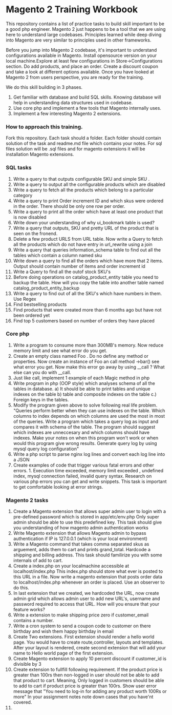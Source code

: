 # Magento 2 Training Workbook

This repository contains a list of practice tasks to build skill
important to be a good php engineer. Magento 2 just happens to be a 
tool that we are using here to understand large codebases. Principles 
learned while deep diving into Magento are very similar to principles used
in other frameworks. 

Before you jump into Magento 2 codebase, it's important to understand configurations
available in Magento. Install opensource version on your local machine.Explore at
least few configurations in Store->Configurations section. Do add products, and place an order.
Create a discount coupon and take a look at different options available. Once
you have looked at Magento 2 from users perspective, you are ready for the training.

We do this skill building in 3 phases.
1. Get familiar with database and build SQL skills. Knowing database will help in understanding data structures used in codebase.
2. Use core php and implement a few tools that Magento internally uses.
3. Implement a few interesting Magento 2 extensions.

### How to approach this training. 
Fork this repository. Each task should a folder. Each folder should contain 
solution of the task and readme.md file which contains your notes. For sql files 
solution will be .sql files and for magento extensions it will be installation Magento extensions.

### SQL tasks
1. Write a query to that outputs configurable SKU and simple SKU .
2. Write a query to output all the configurable products which are disabled
3. Write a query to fetch all the products which belong to a particular category
4. Write a query to print Order increment ID and which skus were ordered in the order. There should be only one row per order.
5. Write a query to print all the order which have at least one product that is now disabled
6. Write down your understanding of why ui_bookmark table is used?
7. Write a query that outputs, SKU and pretty URL of the product that is seen on the fronend.
8. Delete a few product URLS from URL table. Now write a Query to fetch all the products which do not have entry in url_rewrite using a join
9. Write a query that queries information_schema table to find out all the tables which contain a column named sku
10. Write down a query to find all the orders  which have more that 2 items. Output should contain number of items and order increment id
11. Write a Query to find all the outof stock SKU's
12. Before doing operations on catalog_product_entity table you need to backup the table. How will you copy the table into another table named catalog_product_entity_backup
13. Write a query to find out of all the SKU's which have numbers in them. Use Regex
14. Find bestselling products
15. Find products that were created more than 6 months ago but have not been ordered yet
16. Find top 5 customers based on number of orders they have placed

### Core php

1. Write a program to consume more than 300MB's memory. Now reduce memory limit and see what error do you get.
2. Create an empty class named Foo . Do no define any method or properties. Now create an instance of Foo an call method ->bar() see what error you get. Now make this error go away by using __call ? What else can you do with __call.
3. Just like call, implement 1 example of each Magic method in php
4. Write  program in php (OOP style) which analyses schema of all the tables in database. a) It should be able to print tables and unique indexes on the table b) table and composite indexes on the table c.) Foreign keys in the tables.
5. Modify the program given above to solve following real life problem.
   "Queries perform better when they can use indexes on the table. Which columns to index depends on which columns are used the most in most of the queries. Write a program which takes a query log as input and compares it with schema of the table. The program should suggest which indexes are unneccesary and which columns should have indexes. Make your notes on when this program won't work or when would this program give wrong results. Generate query log by using mysql query log configuration"
6. Write a php script to parse nginx log lines and convert each log line into a JSON
7. Create examples of code that trigger various fatal errors and other errors. 1. Execution time exceeded, memory limit exceeded , undefined index, mysql connection failed, invalid query syntax. Research on various php errors you can get and write snippets. This task is important to get comfortable looking at error strings.


### Magento 2 tasks
1. Create a Magento extension that allows super admin user to login with a pre-defined password which is stored in app/etc/env.php Only super admin should be able to use this predefined key. This task should give you understanding of how magento admin authentication works
2. Write Magento extension that allows Magento admin to bypass authentication if IP is 127.0.0.1 (which is your local environment)
3. Write a Magento command that takes comma separated skus as arguement, adds them to cart and prints grand_total. Hardcode a shipping and billing address. This task should familirize you with some internals of add to cart.
4. Create a index.php on your localmachine accessible at localhost/index.php This index.php should store what ever is posted to this URL in a file. Now write a magento extension that posts order data to localhost/index.php whenever an order is placed. Use an observer to do this.
5. In last extension that we created, we hardcoded the URL, now create admin grid which allows admin user to add new URL's, username and password required to access that URL. How will you ensure that your feature works?
6. Write a extension to make shipping price zero if customer_email contains a number.
7. Write a cron system to send a coupon code to customer on there birthday and wish them happy birthday in email
8. Create Two extensions. First extension should render a hello world page. You would have to create route,controller, layouts and templates. After your layout is rendered, create second extension that will add your name to Hello world page of the first extension.
9. Create Magento extension to apply 10 percent discount if customer_id is divisible by 3
10. Create extension to fullfill following requirement. If the product price is greater than 100rs then non-logged in user should not be able to add that product to cart. Meaning, Only logged in customers should be able to add to cart if product price is greater than 100rs. Show user error message that "You need to log-in for adding any product worth 100Rs or more" In your assignment notes note down cases that you have'nt covered.
11. 


